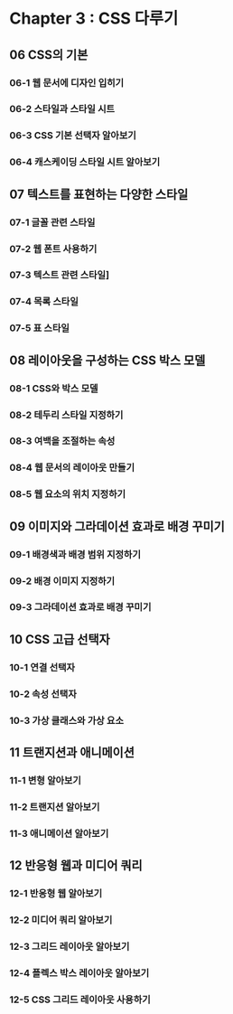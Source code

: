 # Chapter 3 : CSS 다루기

## 06 CSS의 기본

### 06-1 웹 문서에 디자인 입히기

### 06-2 스타일과 스타일 시트

### 06-3 CSS 기본 선택자 알아보기

### 06-4 캐스케이딩 스타일 시트 알아보기

## 07 텍스트를 표현하는 다양한 스타일

### 07-1 글꼴 관련 스타일 

### 07-2 웹 폰트 사용하기 

### 07-3 텍스트 관련 스타일]

### 07-4 목록 스타일 

### 07-5 표 스타일

## 08 레이아웃을 구성하는 CSS 박스 모델 

### 08-1 CSS와 박스 모델 

### 08-2 테두리 스타일 지정하기

### 08-3 여백을 조절하는 속성

### 08-4 웹 문서의 레이아웃 만들기

### 08-5 웹 요소의 위치 지정하기

## 09 이미지와 그라데이션 효과로 배경 꾸미기

### 09-1 배경색과 배경 범위 지정하기

### 09-2 배경 이미지 지정하기

### 09-3 그라데이션 효과로 배경 꾸미기 

## 10 CSS 고급 선택자

### 10-1 연결 선택자

### 10-2 속성 선택자

### 10-3 가상 클래스와 가상 요소

## 11 트랜지션과 애니메이션

### 11-1 변형 알아보기

### 11-2 트랜지션 알아보기

### 11-3 애니메이션 알아보기 

## 12 반응형 웹과 미디어 쿼리 

### 12-1 반응형 웹 알아보기

### 12-2 미디어 쿼리 알아보기

### 12-3 그리드 레이아웃 알아보기

### 12-4 플렉스 박스 레이아웃 알아보기

### 12-5 CSS 그리드 레이아웃 사용하기